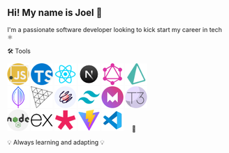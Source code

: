 ## Hi! My name is Joel 👋

I'm a passionate software developer looking to kick start my career in tech ⚛
  

🛠 Tools

<img class='icon1' alt='js-icon' height='50' width='50' src='/public/js.webp'/> <img class='icon2' alt='js-icon' height='50' width='50' src='/public/ts.webp'/> <img alt='js-icon' height='50' width='50' src='/public/react.webp'/> <img alt='js-icon' height='50' width='50' src='/public/next-js.webp'/> <img alt='js-icon' height='50' width='50' src='/public/graph-ql.webp'/>  <img alt='js-icon' height='50' width='50' src='/public/prisma.png'/>  
<img alt='js-icon' height='50' width='50' src='/public/mongoDb.webp'/>  <img alt='js-icon' height='50' width='50' src='/public/Three-js.webp'/>  <img alt='js-icon' height='50' width='50' src='/public/react-spring.webp'/>  <img alt='js-icon' height='50' width='50' src='/public/tailwind-css.webp'/>  <img alt='js-icon' height='50' width='50' src='/public/framer-motion.webp'/>  <img alt='js-icon' height='50' width='50' src='/public/t3-app.png'/>  
<img alt='js-icon' height='50' width='50' src='/public/node-js.webp'/>  <img alt='js-icon' height='50' width='50' src='/public/express-js.webp'/>  <img alt='js-icon' height='50' width='50' src='/public/p5-js.png'/>  <img alt='js-icon' height='50' width='50' src='/public/vite-app.webp'/>  <img alt='js-icon' height='50' width='50' src='/public/vscode.webp'/>&nbsp;&nbsp;&nbsp;&nbsp;&nbsp;🚀
  
  
💡 Always learning and adapting 💡  
 

